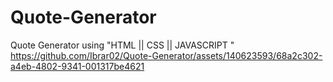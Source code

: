 # Quote-Generator
Quote Generator using "HTML || CSS || JAVASCRIPT "
https://github.com/Ibrar02/Quote-Generator/assets/140623593/68a2c302-a4eb-4802-9341-001317be4621
